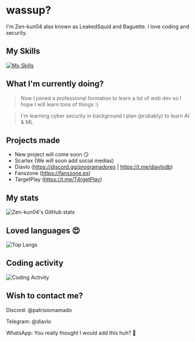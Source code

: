 # wassup?

I'm Zen-kun04 also known as LeakedSquid and Baguette. I love coding and security.

## My Skills
[![My Skills](https://skillicons.dev/icons?i=androidstudio,bash,bots,c,cloudflare,cpp,cs,css,discord,figma,flask,git,html,idea,java,js,linkedin,linux,maven,md,mysql,netlify,nextjs,nodejs,php,python,react,regex,scss,sqlite,symfony,tailwind,tauri,ts,twitter,vercel,visualstudio,vscode)](https://skillicons.dev)
## What I'm currently doing?
> Now I joined a professional formation to learn a lot of web dev so I hope I will learn tons of things :)

> I'm learning cyber security in background
> I plan (probably) to learn AI & ML

## Projects made
- New project will come soon 😏
- Scarlex (We will soon add social medias)
- Diavlo (https://discord.gg/programadores | https://t.me/diavlodb)
- Fanszone (https://fanszone.es)
- TargetPlay (https://t.me/T4rgetPlay)

## My stats
![Zen-kun04's GitHub stats](https://github-readme-stats.vercel.app/api?username=zen-kun04&show_icons=true&theme=radical)

## Loved languages 😍
![Top Langs](https://github-readme-stats.vercel.app/api/top-langs/?username=zen-kun04)

## Coding activity
![Coding Activity](https://github-readme-stats.vercel.app/api/wakatime?username=DonBaguette)

## Wish to contact me?
Discord: @patrisiomamado

Telegram: @diavlo

WhatsApp: You really thought I would add this huh? 🤣
